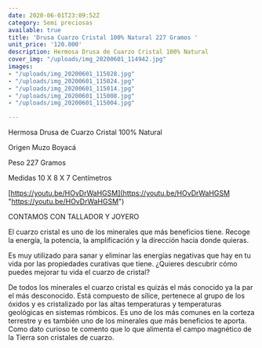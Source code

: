 ```yaml
---
date: 2020-06-01T23:09:52Z
category: Semi preciosas
available: true
title: 'Drusa Cuarzo Cristal 100% Natural 227 Gramos '
unit_price: '120.000'
description: Hermosa Drusa de Cuarzo Cristal 100% Natural
cover_img: "/uploads/img_20200601_114942.jpg"
images:
- "/uploads/img_20200601_115028.jpg"
- "/uploads/img_20200601_115024.jpg"
- "/uploads/img_20200601_115014.jpg"
- "/uploads/img_20200601_115008.jpg"
- "/uploads/img_20200601_115004.jpg"

---
```

Hermosa Drusa de Cuarzo Cristal 100% Natural

Origen Muzo Boyacá 

Peso 227 Gramos 

Medidas 10 X 8 X 7 Centímetros 

[https://youtu.be/HOvDrWaHGSM](https://youtu.be/HOvDrWaHGSM "https://youtu.be/HOvDrWaHGSM")

CONTAMOS CON TALLADOR Y JOYERO 

El cuarzo cristal es uno de los minerales que más beneficios tiene. Recoge la energía, la potencia, la amplificación y la dirección hacia donde quieras.

Es muy utilizado para sanar y eliminar las energías negativas que hay en tu vida por las propiedades curativas que tiene. ¿Quieres descubrir cómo puedes mejorar tu vida el cuarzo de cristal?

De todos los minerales el cuarzo cristal es quizás el más conocido ya la par el más desconocido. Está compuesto de sílice, pertenece al grupo de los óxidos y es cristalizado por las altas temperaturas y temperaturas geológicas en sistemas rómbicos. Es uno de los más comunes en la corteza terrestre y es también uno de los minerales que más beneficios te aporta. Como dato curioso te comento que lo que alimenta el campo magnético de la Tierra son cristales de cuarzo.